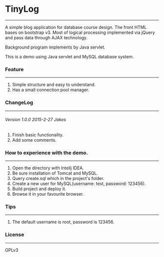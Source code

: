 # TinyLog
---

A simple blog application for database course design. The front HTML bases on bootstrap v3. Most of logical processing implemented via jQuery and pass data through AJAX technology.

Background program implements by Java servlet.

This is a demo using Java servlet and MySQL database system.

### Feature
---

1. Simple structure and easy to understand.
2. Has a small connection pool manager.

### ChangeLog
---

###### Version 1.0.0 2015-2-27 Jakes

1. Finish basic functionality.
2. Add some comments.


### How to experience with the demo.
---

1. Open the directory with Intellj IDEA.
2. Be sure installation of Tomcat and MySQL.
3. Query create.sql which in the project's folder.
4. Create a new user for MySQL(username: test, password: 123456).
5. Build project and deploy it.
6. Browse it in your favourite browser.

### Tips
---

1. The default username is root, password is 123456.

### License
---

GPLv3

